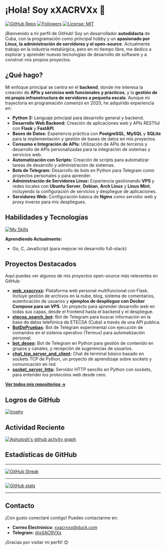 # ¡Hola! Soy xXACRVXx 👋

[![GitHub Repo](https://img.shields.io/badge/GitHub-Repository-blue?logo=github)](https://github.com/xXACRVXx/web_xxacrvxx)
[![Followers](https://img.shields.io/github/followers/xXACRVXx?style=social)](https://github.com/xXACRVXx?tab=followers)
[![License: MIT](https://img.shields.io/badge/License-MIT-yellow.svg)](https://opensource.org/licenses/MIT)

¡Bienvenido a mi perfil de GitHub! Soy un desarrollador **autodidacta** de Cuba, con la programación como principal hobby y un **apasionado por Linux, la administración de servidores y el open-source**.  Actualmente trabajo en la industria metalúrgica, pero en mi tiempo libre, me dedico a explorar y aprender nuevas tecnologías de desarrollo de software y a construir mis propios proyectos.

## ¿Qué hago?

Mi enfoque principal se centra en el **backend**, donde me interesa la creación de **APIs y servicios web funcionales y prácticos**, y la **gestión de mi propia infraestructura de servidores a pequeña escala**.  Aunque mi trayectoria en programación comenzó en 2020, he adquirido experiencia en:

*   **Python 3:** Lenguaje principal para desarrollo general y backend.
*   **Desarrollo Web Backend:**  Creación de aplicaciones web y APIs RESTful con **Flask** y **FastAPI**.
*   **Bases de Datos:**  Experiencia práctica con **PostgreSQL**, **MySQL** y **SQLite** para la implementación y gestión de bases de datos en mis proyectos.
*   **Consumo e Integración de APIs:**  Utilización de APIs de terceros y desarrollo de APIs personalizadas para la integración de sistemas y servicios web.
*   **Automatización con Scripts:**  Creación de scripts para automatizar tareas de desarrollo y administración de sistemas.
*   **Bots de Telegram:**  Desarrollo de bots en Python para Telegram como proyectos personales y para aprender.
*   **Administración de Servidores Linux:**  Experiencia gestionando **VPS** y redes locales con **Ubuntu Server**, **Debian**, **Arch Linux** y **Linux Mint**, incluyendo la configuración de servicios y despliegue de aplicaciones.
*   **Servidores Web:** Configuración básica de **Nginx** como servidor web y proxy inverso para mis despliegues.

## Habilidades y Tecnologías

[![My Skills](https://skillicons.dev/icons?i=python,flask,fastapi,postgresql,docker,mysql,sqlite,bash,html,css,git,github,telegram)](https://skillicons.dev)

**Aprendiendo Actualmente:**

*   Go, C, JavaScript (para mejorar mi desarrollo full-stack)

## Proyectos Destacados

Aquí puedes ver algunos de mis proyectos open-source más relevantes en GitHub:

*   **[web_xxacrvxx](https://github.com/xXACRVXx/web_xxacrvxx):**  Plataforma web personal multifuncional con Flask. Incluye gestión de archivos en la nube, blog, sistema de comentarios, autenticación de usuarios y **ejemplos de despliegue con Docker Compose para un VPS**. Un proyecto para aprender desarrollo web en todas sus capas, desde el frontend hasta el backend y el despliegue.
*   **[etecsa_search_bot](https://github.com/xXACRVXx/etecsa_search_bot):**  Bot de Telegram para buscar información en la base de datos telefónica de ETECSA (Cuba) a través de una API publica.
*   **[BotDePruebas](https://github.com/xXACRVXx/BotDePruebas):**  Bot de Telegram experimental con ejecución de comandos en el sistema operativo (Termux) para automatización personal.
*   **[bot_deseo](https://github.com/xXACRVXx/bot_deseo):**  Bot de Telegram en Python para gestión de contenido en grupos y canales, y recepción de sugerencias de usuarios.
*   **[chat_tcp_server_and_client](https://github.com/xXACRVXx/chat_tcp_server_and_client):**  Chat de terminal básico basado en sockets TCP de Python, un proyecto de aprendizaje sobre sockets y comunicación en red.
*   **[socket_server_http](https://github.com/xXACRVXx/socket_server_http):**  Servidor HTTP sencillo en Python con sockets, para entender los protocolos web desde cero.

[**Ver todos mis repositorios →**](https://github.com/xXACRVXx?tab=repositories)

## Logros de GitHub

[![trophy](https://github-profile-trophy.vercel.app/?username=xXACRVXx&theme=onestar)](https://github.com/ryo-ma/github-profile-trophy)

## Actividad Reciente

[![Ashutosh's github activity graph](https://github-readme-activity-graph.vercel.app/graph?username=xXACRVXx&theme=github-dark)](https://github.com/ashutosh1919/github-readme-activity-graph)

## Estadísticas de GitHub

---

[![GitHub Streak](https://github-readme-streak-stats.herokuapp.com?user=xXACRVXx&theme=github-dark&hide_border=true&border=FFFFFF)](https://git.io/streak-stats)

---

[![GitHub stats](https://github-readme-stats.vercel.app/api?username=xXACRVXx&count_private=true&show_icons=true&theme=github_dark&hide_border=true)](https://github.com/anuraghazra/github-readme-stats)

---

## Contacto

¡Con gusto conectaré contigo! Puedes contactarme en:

*   **Correo Electrónico:** [xxacrvxx@duck.com](mailto:xxacrvxx@duck.com)
*   **Telegram:** [@xXACRVXx](https://t.me/xXACRVXx)

¡Gracias por visitar mi perfil! 😊

